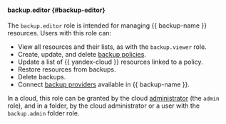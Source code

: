 #### backup.editor {#backup-editor}

The `backup.editor` role is intended for managing {{ backup-name }} resources. Users with this role can:

* View all resources and their lists, as with the `backup.viewer` role.
* Create, update, and delete [backup policies](../backup/concepts/policy.md).
* Update a list of {{ yandex-cloud }} resources linked to a policy.
* Restore resources from backups.
* Delete backups.
* Connect [backup providers](../backup/concepts/index.md#providers) available in {{ backup-name }}.

In a cloud, this role can be granted by the cloud [administrator](#admin) (the `admin` role), and in a folder, by the cloud administrator or a user with the `backup.admin` folder role.
